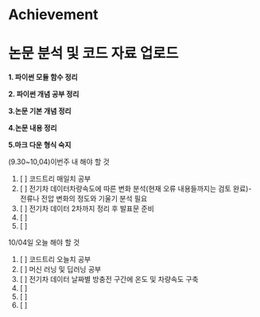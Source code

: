 # Achievement
논문 분석 및 코드 자료 업로드
=====================
**1. 파이썬 모듈 함수 정리**

**2. 파이썬 개념 공부 정리**

**3.논문 기본 개념 정리**

**4.논문 내용 정리**

**5.마크 다운 형식 숙지**




(9.30~10,04)이번주 내 해야 할 것
1. [ ] 코드트리 매일치 공부
2. [ ] 전기차 데이터차량속도에 따른 변화 분석(현재 오류 내용들까지는 검토 완료)- 전류나 전압 변화의 정도와 기울기 분석 필요
3. [ ] 전기차 데이터 2차까지 정리 후 발표문 준비
4. [ ] 
5. [ ] 


10/04일 오늘 해야 할 것
1. [ ] 코드트리 오늘치 공부
2. [ ] 머신 러닝 및 딥러닝 공부
3. [ ] 전기차 데이터 날짜별 방충전 구간에 온도 및 차량속도 구축
4. [ ] 
5. [ ] 
6. [ ] 
